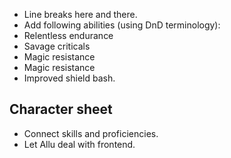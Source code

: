 - Line breaks here and there.
- Add following abilities (using DnD terminology):
 - Relentless endurance
 - Savage criticals
 - Magic resistance
 - Magic resistance
 - Improved shield bash.

## Character sheet
- Connect skills and proficiencies.
- Let Allu deal with frontend.
